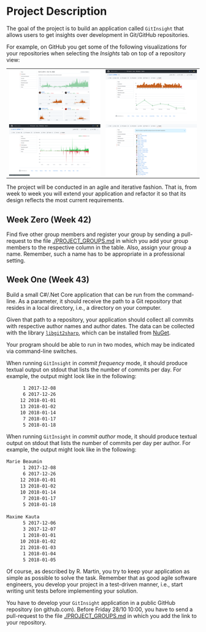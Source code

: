 # Project Description


The goal of the project is to build an application called `GitInsight` that allows users to get insights over development in Git/GitHub repositories.

For example, on GitHub you get some of the following visualizations for your repositories when selecting the _Insights_ tab on top of a repository view: 

<table>
    <tr>
        <td><a href="https://github.com/apache/airflow/graphs/contributors"><img src="images/contributors_airflow.png" width="100%"></a></td>
        <td><a href="https://github.com/apache/airflow/graphs/commit-activity"><img src="images/commits_airflow.png" width="100%"></a></td>
    </tr>
    <tr>
        <td><a href="https://github.com/apache/airflow/graphs/code-frequency"><img src="images/code_freq_airflow.png" width="100%"></a></td>
        <td><a href="https://github.com/apache/airflow/network/members"><img src="images/forks_airflow.png" width="100%"></a></td>
    </tr>
</table>

The project will be conducted in an agile and iterative fashion.
That is, from week to week you will extend your application and refactor it so that its design reflects the most current requirements.

## Week Zero (Week 42)

Find five other group members and register your group by sending a pull-request to the file [./PROJECT_GROUPS.md](./PROJECT_GROUPS.md) in which you add your group members to the respective column in the table.
Also, assign your group a name.
Remember, such a name has to be appropriate in a professional setting.


## Week One (Week 43)

Build a small C#/.Net Core application that can be run from the command-line.
As a parameter, it should receive the path to a Git repository that resides in a local directory, i.e., a directory on your computer.

Given that path to a repository, your application should collect all commits with respective author names and author dates.
The data can be collected with the library [`libgit2sharp`](https://github.com/libgit2/libgit2sharp), which can be installed from [NuGet](https://www.nuget.org/packages/LibGit2Sharp).

Your program should be able to run in two modes, which may be indicated via command-line switches.

When running `GitInsight` in _commit frequency_ mode, it should produce textual output on stdout that lists the number of commits per day.
For example, the output might look like in the following:

```
      1 2017-12-08
      6 2017-12-26
     12 2018-01-01
     13 2018-01-02
     10 2018-01-14
      7 2018-01-17
      5 2018-01-18 
```

When running `GitInsight` in _commit author_ mode, it should produce textual output on stdout that lists the number of commits per day per author.
For example, the output might look like in the following:

```
Marie Beaumin
      1 2017-12-08
      6 2017-12-26
     12 2018-01-01
     13 2018-01-02
     10 2018-01-14
      7 2018-01-17
      5 2018-01-18 

Maxime Kauta
      5 2017-12-06
      3 2017-12-07
      1 2018-01-01
     10 2018-01-02
     21 2018-01-03
      1 2018-01-04
      5 2018-01-05 
```

Of course, as described by R. Martin, you try to keep your application as simple as possible to solve the task.
Remember that as good agile software engineers, you develop your project in a test-driven manner, i.e., start writing unit tests before implementing your solution.

You have to develop your `GitInsight` application in a public GitHub repository (on github.com).
Before Friday 28/10 10:00, you have to send a pull-request to the file [./PROJECT_GROUPS.md](./PROJECT_GROUPS.md) in which you add the link to your repository.
